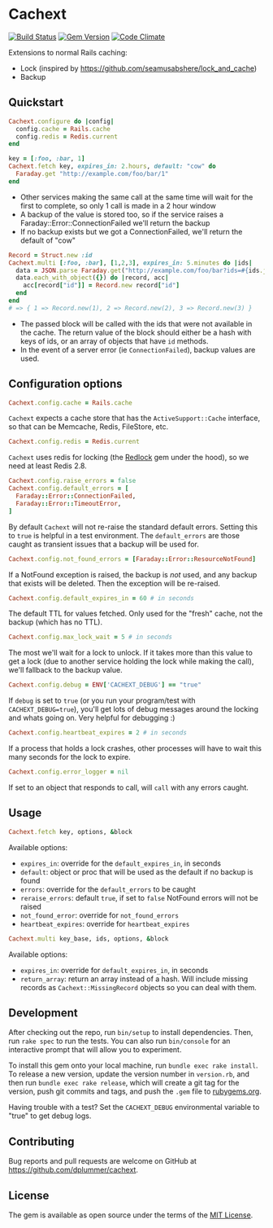 # Cachext

[![Build Status](https://travis-ci.org/dplummer/cachext.svg)](https://travis-ci.org/dplummer/cachext)
[![Gem Version](https://badge.fury.io/rb/cachext.svg)](https://badge.fury.io/rb/cachext)
[![Code Climate](https://codeclimate.com/github/dplummer/cachext/badges/gpa.svg)](https://codeclimate.com/github/dplummer/cachext)

Extensions to normal Rails caching:

* Lock (inspired by https://github.com/seamusabshere/lock_and_cache)
* Backup

## Quickstart

```ruby
Cachext.configure do |config|
  config.cache = Rails.cache
  config.redis = Redis.current
end

key = [:foo, :bar, 1]
Cachext.fetch key, expires_in: 2.hours, default: "cow" do
  Faraday.get "http://example.com/foo/bar/1"
end
```

* Other services making the same call at the same time will wait for the
  first to complete, so only 1 call is made in a 2 hour window
* A backup of the value is stored too, so if the service raises a
  Faraday::Error::ConnectionFailed we'll return the backup
* If no backup exists but we got a ConnectionFailed, we'll return the default
  of "cow"

```ruby
Record = Struct.new :id
Cachext.multi [:foo, :bar], [1,2,3], expires_in: 5.minutes do |ids|
  data = JSON.parse Faraday.get("http://example.com/foo/bar?ids=#{ids.join(',')}")
  data.each_with_object({}) do |record, acc|
    acc[record["id"]] = Record.new record["id"]
  end
end
# => { 1 => Record.new(1), 2 => Record.new(2), 3 => Record.new(3) }
```

* The passed block will be called with the ids that were not available in the
  cache. The return value of the block should either be a hash with keys of
  ids, or an array of objects that have `id` methods.
* In the event of a server error (ie `ConnectionFailed`), backup values are
  used.

## Configuration options

```ruby
Cachext.config.cache = Rails.cache
```

`Cachext` expects a cache store that has the `ActiveSupport::Cache` interface,
so that can be Memcache, Redis, FileStore, etc.

```ruby
Cachext.config.redis = Redis.current
```

`Cachext` uses redis for locking (the
[Redlock](https://github.com/leandromoreira/redlock-rb) gem under the hood), so
we need at least Redis 2.8.

```ruby
Cachext.config.raise_errors = false
Cachext.config.default_errors = [
  Faraday::Error::ConnectionFailed,
  Faraday::Error::TimeoutError,
]
```

By default `Cachext` will not re-raise the standard default errors. Setting
this to `true` is helpful in a test environment. The `default_errors` are those
caught as transient issues that a backup will be used for.

```ruby
Cachext.config.not_found_errors = [Faraday::Error::ResourceNotFound]
```

If a NotFound exception is raised, the backup is *not* used, and any backup
that exists will be deleted. Then the exception will be re-raised.

```ruby
Cachext.config.default_expires_in = 60 # in seconds
```

The default TTL for values fetched. Only used for the "fresh" cache, not the
backup (which has no TTL).

```ruby
Cachext.config.max_lock_wait = 5 # in seconds
```

The most we'll wait for a lock to unlock. If it takes more than this value to
get a lock (due to another service holding the lock while making the call),
we'll fallback to the backup value.

```ruby
Cachext.config.debug = ENV['CACHEXT_DEBUG'] == "true"
```

If `debug` is set to `true` (or you run your program/test with
`CACHEXT_DEBUG=true`), you'll get lots of debug messages around the locking and
whats going on. Very helpful for debugging :)

```ruby
Cachext.config.heartbeat_expires = 2 # in seconds
```

If a process that holds a lock crashes, other processes will have to wait this
many seconds for the lock to expire.

```ruby
Cachext.config.error_logger = nil
```

If set to an object that responds to call, will `call` with any errors caught.

## Usage

```ruby
Cachext.fetch key, options, &block
```

Available options:

* `expires_in`: override for the `default_expires_in`, in seconds
* `default`: object or proc that will be used as the default if no backup is found
* `errors`: override for the `default_errors` to be caught
* `reraise_errors`: default `true`, if set to `false` NotFound errors will not
  be raised
* `not_found_error`: override for `not_found_errors`
* `heartbeat_expires`: override for `heartbeat_expires`

```ruby
Cachext.multi key_base, ids, options, &block
```

Available options:

* `expires_in`: override for `default_expires_in`, in seconds
* `return_array`: return an array instead of a hash. Will include missing
  records as `Cachext::MissingRecord` objects so you can deal with them.

## Development

After checking out the repo, run `bin/setup` to install dependencies. Then, run
`rake spec` to run the tests. You can also run `bin/console` for an interactive
prompt that will allow you to experiment.

To install this gem onto your local machine, run `bundle exec rake install`. To
release a new version, update the version number in `version.rb`, and then run
`bundle exec rake release`, which will create a git tag for the version, push
git commits and tags, and push the `.gem` file to
[rubygems.org](https://rubygems.org).

Having trouble with a test? Set the `CACHEXT_DEBUG` environmental variable to
"true" to get debug logs.

## Contributing

Bug reports and pull requests are welcome on GitHub at
https://github.com/dplummer/cachext.

## License

The gem is available as open source under the terms of the
[MIT License](http://opensource.org/licenses/MIT).

